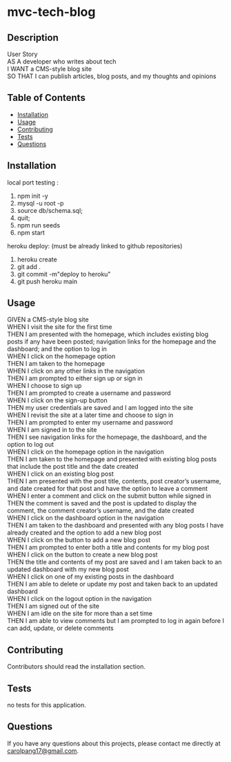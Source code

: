 # mvc-tech-blog

## Description
User Story <br>
AS A developer who writes about tech <br>
I WANT a CMS-style blog site <br>
SO THAT I can publish articles, blog posts, and my thoughts and opinions <br>


## Table of Contents
* [Installation](#installation)
* [Usage](#usage)
* [Contributing](#contributing)
* [Tests](#tests)
* [Questions](#questions)

## Installation
local port testing :
1. npm init -y
2. mysql -u root -p
3. source db/schema.sql;
4. quit;
5. npm run seeds
6. npm start

heroku deploy:
(must be already linked to github repositories)
1. heroku create
2. git add .
3. git commit -m"deploy to heroku"
4. git push heroku main


## Usage
GIVEN a CMS-style blog site <br>
WHEN I visit the site for the first time <br>
THEN I am presented with the homepage, which includes existing blog posts if any have been posted; navigation links for the homepage and the dashboard; and the option to log in <br>
WHEN I click on the homepage option <br>
THEN I am taken to the homepage <br>
WHEN I click on any other links in the navigation <br>
THEN I am prompted to either sign up or sign in <br>
WHEN I choose to sign up <br>
THEN I am prompted to create a username and password <br>
WHEN I click on the sign-up button <br>
THEN my user credentials are saved and I am logged into the site <br>
WHEN I revisit the site at a later time and choose to sign in <br>
THEN I am prompted to enter my username and password <br>
WHEN I am signed in to the site <br>
THEN I see navigation links for the homepage, the dashboard, and the option to log out <br>
WHEN I click on the homepage option in the navigation <br>
THEN I am taken to the homepage and presented with existing blog posts that include the post title and the date created <br>
WHEN I click on an existing blog post <br>
THEN I am presented with the post title, contents, post creator’s username, and date created for that post and have the option to leave a comment <br>
WHEN I enter a comment and click on the submit button while signed in <br>
THEN the comment is saved and the post is updated to display the comment, the comment creator’s username, and the date created <br>
WHEN I click on the dashboard option in the navigation <br>
THEN I am taken to the dashboard and presented with any blog posts I have already created and the option to add a new blog post <br>
WHEN I click on the button to add a new blog post <br>
THEN I am prompted to enter both a title and contents for my blog post <br>
WHEN I click on the button to create a new blog post <br>
THEN the title and contents of my post are saved and I am taken back to an updated dashboard with my new blog post <br>
WHEN I click on one of my existing posts in the dashboard <br>
THEN I am able to delete or update my post and taken back to an updated dashboard <br>
WHEN I click on the logout option in the navigation <br>
THEN I am signed out of the site <br>
WHEN I am idle on the site for more than a set time <br>
THEN I am able to view comments but I am prompted to log in again before I can add, update, or delete comments <br>



## Contributing
Contributors should read the installation section.

## Tests
no tests for this application.

## Questions
If you have any questions about this projects, please contact me directly at carolpang17@gmail.com.
